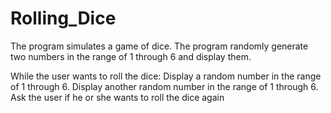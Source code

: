 # Rolling_Dice
The program simulates a game of dice. The program randomly generate two numbers in the range of 1 through 6 and display them. 

While the user wants to roll the dice: Display a random number in the range of 1 through 6.																						Display another random number in the range of 1 through 6.
Ask the user if he or she wants to roll the dice again
